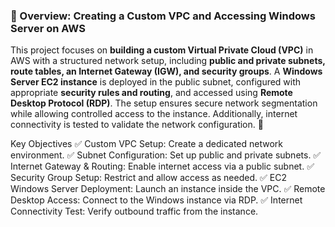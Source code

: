 

### 📌 Overview: Creating a Custom VPC and Accessing Windows Server on AWS  ###

This project focuses on **building a custom Virtual Private Cloud (VPC)** in AWS with a structured network setup, including **public and private subnets, route tables, an Internet Gateway (IGW), and security groups**. A **Windows Server EC2 instance** is deployed in the public subnet, configured with appropriate **security rules and routing**, and accessed using **Remote Desktop Protocol (RDP)**. The setup ensures secure network segmentation while allowing controlled access to the instance. Additionally, internet connectivity is tested to validate the network configuration. 🚀

Key Objectives
✅ Custom VPC Setup: Create a dedicated network environment.
✅ Subnet Configuration: Set up public and private subnets.
✅ Internet Gateway & Routing: Enable internet access via a public subnet.
✅ Security Group Setup: Restrict and allow access as needed.
✅ EC2 Windows Server Deployment: Launch an instance inside the VPC.
✅ Remote Desktop Access: Connect to the Windows instance via RDP.
✅ Internet Connectivity Test: Verify outbound traffic from the instance.

